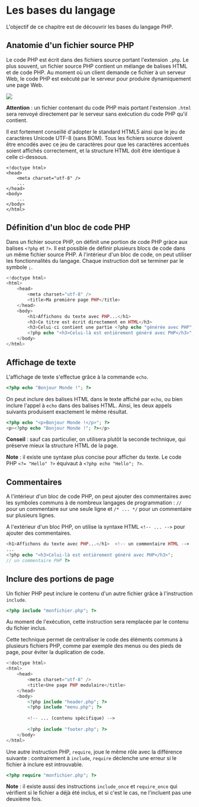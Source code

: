 # Les bases du langage

L'objectif de ce chapitre est de découvrir les bases du langage PHP.

## Anatomie d'un fichier source PHP

Le code PHP est écrit dans des fichiers source portant l'extension `.php`. Le plus souvent, un fichier source PHP contient un mélange de balises HTML et de code PHP. Au moment où un client demande ce fichier à un serveur Web, le code PHP est exécuté par le serveur pour produire dynamiquement une page Web.

![](images/bases-langage/web_php_htmlcss.png)

**Attention** : un fichier contenant du code PHP mais portant l'extension `.html` sera renvoyé directement par le serveur sans exécution du code PHP qu'il contient.

Il est fortement conseillé d'adopter le standard HTML5 ainsi que le jeu de caractères Unicode UTF-8 (sans BOM). Tous les fichiers source doivent être encodés avec ce jeu de caractères pour que les caractères accentués soient affichés correctement, et la structure HTML doit être identique à celle ci-dessous.

~~~
<!doctype html>
<head>
    <meta charset="utf-8" />
    ...
</head>
<body>
    ...
</body>
</html>
~~~

## Définition d'un bloc de code PHP

Dans un fichier source PHP, on définit une portion de code PHP gràce aux balises `<?php` et `?>`. Il est possible de définir plusieurs blocs de code dans un même fichier source PHP. A l'intérieur d'un bloc de code, on peut utiliser les fonctionnalités du langage. Chaque instruction doit se terminer par le symbole `;`.

```php
<!doctype html>
<html>
    <head>
        <meta charset="utf-8" />
        <title>Ma première page PHP</title>
    </head>
    <body>
        <h1>Affichons du texte avec PHP...</h1>
        <h3>Ce titre est écrit directement en HTML</h3>
        <h3>Celui-ci contient une partie <?php echo "générée avec PHP"; ?></h3>
        <?php echo "<h3>Celui-là est entièrement généré avec PHP</h3>"; ?>
    </body>
</html>
```

## Affichage de texte

L'affichage de texte s'effectue grâce à la commande `echo`.

```php
<?php echo "Bonjour Monde !"; ?>
```

On peut inclure des balises HTML dans le texte affiché par `echo`, ou bien inclure l'appel à `echo` dans des balises HTML. Ainsi, les deux appels suivants produisent exactement le même résultat.

```php
<?php echo "<p>Bonjour Monde !</p>"; ?>
<p><?php echo "Bonjour Monde !"; ?></p>
```

**Conseil** : sauf cas particulier, on utilisera plutôt la seconde technique, qui préserve mieux la structure HTML de la page. 

**Note** : il existe une syntaxe plus concise pour afficher du texte. Le code PHP `<?= "Hello" ?>` équivaut à `<?php echo "Hello"; ?>`.

## Commentaires

A l'intérieur d'un bloc de code PHP, on peut ajouter des commentaires avec les symboles communs à de nombreux langages de programmation : `//` pour un commentaire sur une seule ligne et `/* ... */` pour un commentaire sur plusieurs lignes. 

A l'extérieur d'un bloc PHP, on utilise la syntaxe HTML `<!-- ... -->` pour ajouter des commentaires.

```php
<h1>Affichons du texte avec PHP...</h1>  <!-- un commentaire HTML -->
...
<?php echo "<h3>Celui-là est entièrement généré avec PHP</h3>"; 
// un commentaire PHP ?>
```

## Inclure des portions de page

Un fichier PHP peut inclure le contenu d'un autre fichier grâce à l'instruction `include`.

```php
<?php include "monfichier.php"; ?>
```

Au moment de l'exécution, cette instruction sera remplacée par le contenu du fichier inclus. 

Cette technique permet de centraliser le code des éléments communs à plusieurs fichiers PHP, comme par exemple des menus ou des pieds de page, pour éviter la duplication de code.

```php
<!doctype html>
<html>
    <head>
        <meta charset="utf-8" />
        <title>Une page PHP modulaire</title>
    </head>
    <body>
        <?php include "header.php"; ?>
        <?php include "menu.php"; ?>
        
        <!-- ... (contenu spécifique) -->
        
        <?php include "footer.php"; ?>
    </body>
</html>
```

Une autre instruction PHP, `require`, joue le même rôle avec la différence suivante : contrairement à `include`, `require` déclenche une erreur si le fichier à inclure est introuvable.

```php
<?php require "monfichier.php"; ?>
```

**Note** : il existe aussi des instructions `include_once` et `require_once` qui vérifient si le fichier a déjà été inclus, et si c'est le cas, ne l'incluent pas une deuxième fois.
